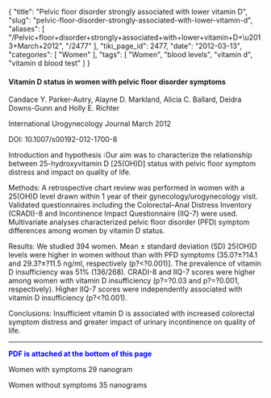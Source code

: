{
    "title": "Pelvic floor disorder strongly associated with lower vitamin D",
    "slug": "pelvic-floor-disorder-strongly-associated-with-lower-vitamin-d",
    "aliases": [
        "/Pelvic+floor+disorder+strongly+associated+with+lower+vitamin+D+\u2013+March+2012",
        "/2477"
    ],
    "tiki_page_id": 2477,
    "date": "2012-03-13",
    "categories": [
        "Women"
    ],
    "tags": [
        "Women",
        "blood levels",
        "vitamin d",
        "vitamin d blood test"
    ]
}


#### Vitamin D status in women with pelvic floor disorder symptoms

Candace Y. Parker-Autry, Alayne D. Markland, Alicia C. Ballard, Deidra Downs-Gunn and Holly E. Richter

International Urogynecology Journal  March 2012

DOI: 10.1007/s00192-012-1700-8

Introduction and hypothesis :Our aim was to characterize the relationship between 25-hydroxyvitamin D <span>[25(OH)D]</span> status with pelvic floor symptom distress and impact on quality of life.

Methods: A retrospective chart review was performed in women with a 25(OH)D level drawn within 1 year of their gynecology/urogynecology visit. Validated questionnaires including the Colorectal–Anal Distress Inventory (CRADI)-8 and Incontinence Impact Questionnaire (IIQ-7) were used. Multivariate analyses characterized pelvic floor disorder (PFD) symptom differences among women by vitamin D status.

Results: We studied 394 women. Mean ± standard deviation (SD) 25(OH)D levels were higher in women without than with PFD symptoms (35.0?±?14.1 and 29.3?±?11.5 ng/ml, respectively (p?<?0.001)]. The prevalence of vitamin D insufficiency was 51% (136/268). CRADI-8 and IIQ-7 scores were higher among women with vitamin D insufficiency (p?=?0.03 and p?=?0.001, respectively). Higher IIQ-7 scores were independently associated with vitamin D insufficiency (p?<?0.001).

Conclusions: Insufficient vitamin D is associated with increased colorectal symptom distress and greater impact of urinary incontinence on quality of life.

---

 **<span style="color:#00F;">PDF is attached at the bottom of this page</span>** 

Women with symptoms 29 nanogram

Women without symptoms 35 nanograms